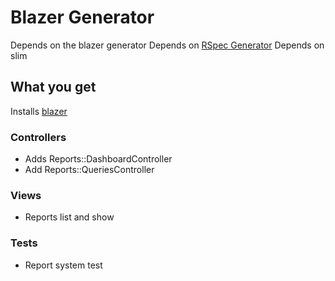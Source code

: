 # Blazer Generator

Depends on the blazer generator
Depends on [RSpec Generator](../../testing/rspec)
Depends on slim

## What you get

Installs [blazer](https://github.com/ankane/blazer)

### Controllers
* Adds Reports::DashboardController
* Add Reports::QueriesController

### Views
* Reports list and show

### Tests
* Report system test

